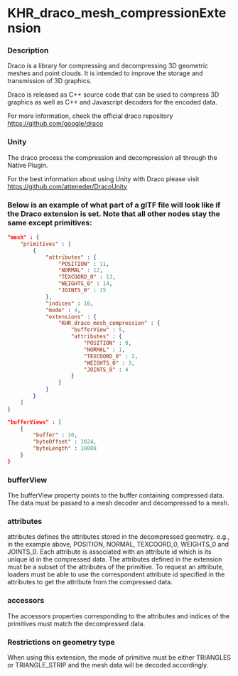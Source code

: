 # KHR_draco_mesh_compressionExtension

### Description
Draco is a library for compressing and decompressing 3D geometric meshes and point clouds. It is intended to improve the storage and transmission of 3D graphics.

Draco is released as C++ source code that can be used to compress 3D graphics as well as C++ and Javascript decoders for the encoded data.

For more information, check the official draco repository  https://github.com/google/draco

### Unity
The draco process the compression and decompression all through the Native Plugin.

For the best information about using Unity with Draco please visit https://github.com/atteneder/DracoUnity

### Below is an example of what part of a glTF file will look like if the Draco extension is set. Note that all other nodes stay the same except primitives:

```json
"mesh" : {
    "primitives" : [
        {
            "attributes" : {
                "POSITION" : 11,
                "NORMAL" : 12,
                "TEXCOORD_0" : 13,
                "WEIGHTS_0" : 14,
                "JOINTS_0" : 15
            },
            "indices" : 10,
            "mode" : 4,
            "extensions" : {
                "KHR_draco_mesh_compression" : {
                    "bufferView" : 5,
                    "attributes" : {
                        "POSITION" : 0,
                        "NORMAL" : 1,
                        "TEXCOORD_0" : 2,
                        "WEIGHTS_0" : 3,
                        "JOINTS_0" : 4
                    }
                }
            }
        }
    ]
}

"bufferViews" : [
    {
        "buffer" : 10,
        "byteOffset" : 1024,
        "byteLength" : 10000
    }
}
```
### bufferView
The bufferView property points to the buffer containing compressed data. The data must be passed to a mesh decoder and decompressed to a mesh.

### attributes
attributes defines the attributes stored in the decompressed geometry. e.g., in the example above, POSITION, NORMAL, TEXCOORD_0, WEIGHTS_0 and JOINTS_0. Each attribute is associated with an attribute id which is its unique id in the compressed data. The attributes defined in the extension must be a subset of the attributes of the primitive. To request an attribute, loaders must be able to use the correspondent attribute id specified in the attributes to get the attribute from the compressed data.

### accessors
The accessors properties corresponding to the attributes and indices of the primitives must match the decompressed data.

### Restrictions on geometry type
When using this extension, the mode of primitive must be either TRIANGLES or TRIANGLE_STRIP and the mesh data will be decoded accordingly.